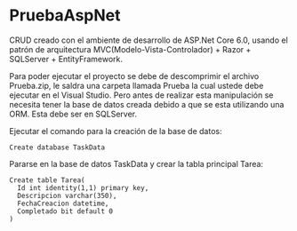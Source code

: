 # PruebaAspNet
CRUD creado con el ambiente de desarrollo de ASP.Net Core 6.0, usando el patrón de arquitectura MVC(Modelo-Vista-Controlador) + Razor + SQLServer + EntityFramework.

Para poder ejecutar el proyecto se debe de descomprimir el archivo Prueba.zip, le saldra una carpeta llamada Prueba la cual ustede debe ejecutar en el Visual Studio.
Pero antes de realizar esta manipulación se necesita tener la base de datos creada debido a que se esta utilizando una ORM. Esta debe ser en SQLServer.

Ejecutar el comando para la creación de la base de datos:

```
Create database TaskData
```

Pararse en la base de datos TaskData y crear la tabla principal Tarea:

```
Create table Tarea(
  Id int identity(1,1) primary key,
  Descripcion varchar(350),
  FechaCreacion datetime,
  Completado bit default 0
)
````
